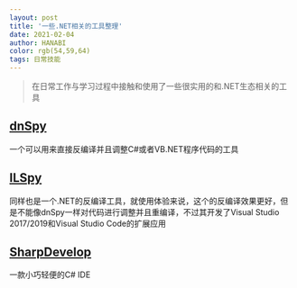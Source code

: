 ```yaml
---
layout: post
title: '一些.NET相关的工具整理'
date: 2021-02-04
author: HANABI
color: rgb(54,59,64)
tags: 日常技能
---
```


> 在日常工作与学习过程中接触和使用了一些很实用的和.NET生态相关的工具

## [dnSpy](https://github.com/dnSpy/dnSpy)

一个可以用来直接反编译并且调整C#或者VB.NET程序代码的工具

## [ILSpy](https://github.com/icsharpcode/ILSpy)

同样也是一个.NET的反编译工具，就使用体验来说，这个的反编译效果更好，但是不能像dnSpy一样对代码进行调整并且重编译，不过其开发了Visual Studio 2017/2019和Visual Studio Code的扩展应用

## [SharpDevelop](https://github.com/icsharpcode/SharpDevelop)

一款小巧轻便的C# IDE